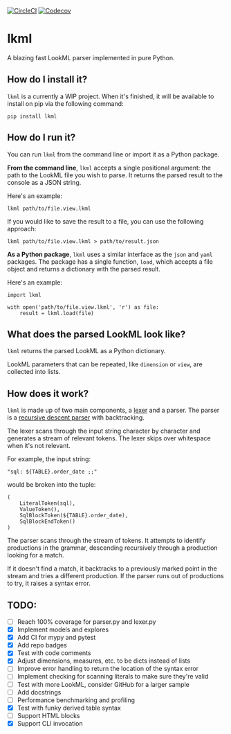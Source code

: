 [![CircleCI](https://img.shields.io/circleci/build/github/joshtemple/lkml.svg)](https://circleci.com/gh/joshtemple/lkml)
[![Codecov](https://img.shields.io/codecov/c/github/joshtemple/lkml.svg)](https://codecov.io/gh/joshtemple/lkml)

# lkml

A blazing fast LookML parser implemented in pure Python.

## How do I install it?

`lkml` is a currently a WIP project. When it's finished, it will be available to install on pip via the following command:

```
pip install lkml
```

## How do I run it?

You can run `lkml` from the command line or import it as a Python package.

**From the command line**, `lkml` accepts a single positional argument: the path to the LookML file you wish to parse. It returns the parsed result to the console as a JSON string.

Here's an example:

```
lkml path/to/file.view.lkml
```

If you would like to save the result to a file, you can use the following approach:

```
lkml path/to/file.view.lkml > path/to/result.json
```

**As a Python package**, `lkml` uses a similar interface as the `json` and `yaml` packages. The package has a single function, `load`, which accepts a file object and returns a dictionary with the parsed result.

Here's an example:

```
import lkml

with open('path/to/file.view.lkml', 'r') as file:
    result = lkml.load(file)
```

## What does the parsed LookML look like?

`lkml` returns the parsed LookML as a Python dictionary.

LookML parameters that can be repeated, like `dimension` or `view`, are collected into lists.

## How does it work?

`lkml` is made up of two main components, a [lexer](https://en.wikipedia.org/wiki/Lexical_analysis) and a parser. The parser is a [recursive descent parser](https://en.wikipedia.org/wiki/Recursive_descent_parser) with backtracking.

The lexer scans through the input string character by character and generates a stream of relevant tokens. The lexer skips over whitespace when it's not relevant.

For example, the input string:

```
"sql: ${TABLE}.order_date ;;"
```

would be broken into the tuple:

 ```
 (
     LiteralToken(sql),
     ValueToken(),
     SqlBlockToken(${TABLE}.order_date),
     SqlBlockEndToken()
 )
 ```

 The parser scans through the stream of tokens. It attempts to identify productions in the grammar, descending recursively through a production looking for a match.

 If it doesn't find a match, it backtracks to a previously marked point in the stream and tries a different production. If the parser runs out of productions to try, it raises a syntax error.

## TODO:

- [ ] Reach 100% coverage for parser.py and lexer.py
- [x] Implement models and explores
- [x] Add CI for mypy and pytest
- [x] Add repo badges
- [x] Test with code comments
- [x] Adjust dimensions, measures, etc. to be dicts instead of lists
- [ ] Improve error handling to return the location of the syntax error
- [ ] Implement checking for scanning literals to make sure they're valid
- [ ] Test with more LookML, consider GitHub for a larger sample
- [ ] Add docstrings
- [ ] Performance benchmarking and profiling
- [x] Test with funky derived table syntax
- [ ] Support HTML blocks
- [x] Support CLI invocation
